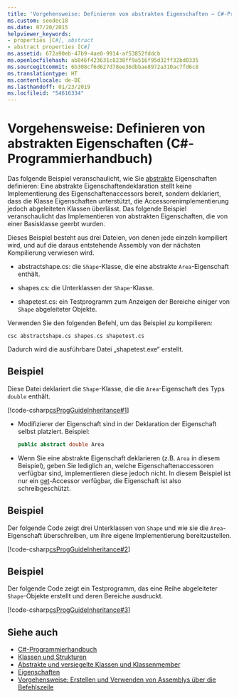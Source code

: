 ```yaml
---
title: 'Vorgehensweise: Definieren von abstrakten Eigenschaften – C#-Programmierhandbuch'
ms.custom: seodec18
ms.date: 07/20/2015
helpviewer_keywords:
- properties [C#], abstract
- abstract properties [C#]
ms.assetid: 672a90eb-47b9-4ae0-9914-af53852fddcb
ms.openlocfilehash: ab846f423631c8238ff9a516f95d32ff32bd0335
ms.sourcegitcommit: 6b308cf6d627d78ee36dbbae8972a310ac7fd6c8
ms.translationtype: HT
ms.contentlocale: de-DE
ms.lasthandoff: 01/23/2019
ms.locfileid: "54616334"
---
```

# <a name="how-to-define-abstract-properties-c-programming-guide"></a>Vorgehensweise: Definieren von abstrakten Eigenschaften (C#-Programmierhandbuch)
Das folgende Beispiel veranschaulicht, wie Sie [abstrakte](../../../csharp/language-reference/keywords/abstract.md) Eigenschaften definieren: Eine abstrakte Eigenschaftendeklaration stellt keine Implementierung des Eigenschaftenaccessors bereit, sondern deklariert, dass die Klasse Eigenschaften unterstützt, die Accessorenimplementierung jedoch abgeleiteten Klassen überlässt. Das folgende Beispiel veranschaulicht das Implementieren von abstrakten Eigenschaften, die von einer Basisklasse geerbt wurden.  
  
 Dieses Beispiel besteht aus drei Dateien, von denen jede einzeln kompiliert wird, und auf die daraus entstehende Assembly von der nächsten Kompilierung verwiesen wird.  
  
-   abstractshape.cs: die `Shape`-Klasse, die eine abstrakte `Area`-Eigenschaft enthält.  
  
-   shapes.cs: die Unterklassen der `Shape`-Klasse.  
  
-   shapetest.cs: ein Testprogramm zum Anzeigen der Bereiche einiger von `Shape` abgeleiteter Objekte.  
  
 Verwenden Sie den folgenden Befehl, um das Beispiel zu kompilieren:  
  
 `csc abstractshape.cs shapes.cs shapetest.cs`  
  
 Dadurch wird die ausführbare Datei „shapetest.exe“ erstellt.  
  
## <a name="example"></a>Beispiel  
 Diese Datei deklariert die `Shape`-Klasse, die die `Area`-Eigenschaft des Typs `double` enthält.  
  
 [!code-csharp[csProgGuideInheritance#1](../../../csharp/programming-guide/classes-and-structs/codesnippet/CSharp/how-to-define-abstract-properties_1.cs)]  
  
-   Modifizierer der Eigenschaft sind in der Deklaration der Eigenschaft selbst platziert. Beispiel:  
  
    ```csharp  
    public abstract double Area  
    ```  
  
-   Wenn Sie eine abstrakte Eigenschaft deklarieren (z.B. `Area` in diesem Beispiel), geben Sie lediglich an, welche Eigenschaftenaccessoren verfügbar sind, implementieren diese jedoch nicht. In diesem Beispiel ist nur ein [get](../../../csharp/language-reference/keywords/get.md)-Accessor verfügbar, die Eigenschaft ist also schreibgeschützt.  
  
## <a name="example"></a>Beispiel  
 Der folgende Code zeigt drei Unterklassen von `Shape` und wie sie die `Area`-Eigenschaft überschreiben, um ihre eigene Implementierung bereitzustellen.  
  
 [!code-csharp[csProgGuideInheritance#2](../../../csharp/programming-guide/classes-and-structs/codesnippet/CSharp/how-to-define-abstract-properties_2.cs)]  
  
## <a name="example"></a>Beispiel  
 Der folgende Code zeigt ein Testprogramm, das eine Reihe abgeleiteter `Shape`-Objekte erstellt und deren Bereiche ausdruckt.  
  
 [!code-csharp[csProgGuideInheritance#3](../../../csharp/programming-guide/classes-and-structs/codesnippet/CSharp/how-to-define-abstract-properties_3.cs)]  
  
## <a name="see-also"></a>Siehe auch

- [C#-Programmierhandbuch](../../../csharp/programming-guide/index.md)
- [Klassen und Strukturen](../../../csharp/programming-guide/classes-and-structs/index.md)
- [Abstrakte und versiegelte Klassen und Klassenmember](../../../csharp/programming-guide/classes-and-structs/abstract-and-sealed-classes-and-class-members.md)
- [Eigenschaften](../../../csharp/programming-guide/classes-and-structs/properties.md)
- [Vorgehensweise: Erstellen und Verwenden von Assemblys über die Befehlszeile](../concepts/assemblies-gac/how-to-create-and-use-assemblies-using-the-command-line.md)
